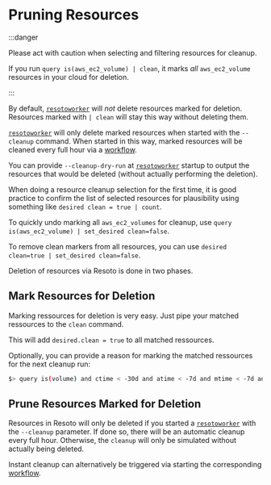 # Pruning Resources

:::danger

Please act with caution when selecting and filtering resources for cleanup.

If you run `query is(aws_ec2_volume) | clean`, it marks _all_ `aws_ec2_volume` resources in your cloud for deletion.

:::

By default, [`resotoworker`](../concepts/components/worker.md) will _not_ delete resources marked for deletion. Resources marked with `| clean` will stay this way without deleting them.

[`resotoworker`](../concepts/components/worker.md) will only delete marked resources when started with the `--cleanup` command. When started in this way, marked resources will be cleaned every full hour via a [workflow](../concepts/automation/workflow.md).

You can provide `--cleanup-dry-run` at [`resotoworker`](../concepts/components/worker.md) startup to output the resources that would be deleted (without actually performing the deletion).

When doing a resource cleanup selection for the first time, it is good practice to confirm the list of selected resources for plausibility using something like `desired clean = true | count`.

To quickly undo marking all `aws_ec2_volumes` for cleanup, use `query is(aws_ec2_volume) | set_desired clean=false`.

To remove clean markers from all resources, you can use `desired clean=true | set_desired clean=false`.

Deletion of resources via Resoto is done in two phases.

## Mark Resources for Deletion

Marking ressources for deletion is very easy. Just pipe your matched ressources to the `clean` command.

This will add `desired.clean = true` to all matched ressources.

Optionally, you can provide a reason for marking the matched ressources for the next cleanup run:

```bash title="Mark all unused EBS volume older than 30 days that had no IO in the past 7d"
$> query is(volume) and ctime < -30d and atime < -7d and mtime < -7d and volume_status = available | clean "older than 30d with more then 7d of not beeing used"
```

## Prune Resources Marked for Deletion

Resources in Resoto will only be deleted if you started a [`resotoworker`](../concepts/components/worker.md) with the `--cleanup` parameter. If done so, there will be an automatic cleanup every full hour. Otherwise, the `cleanup` will only be simulated without actually being deleted.

Instant cleanup can alternatively be triggered via starting the corresponding [workflow](../concepts/automation/workflow.md).
